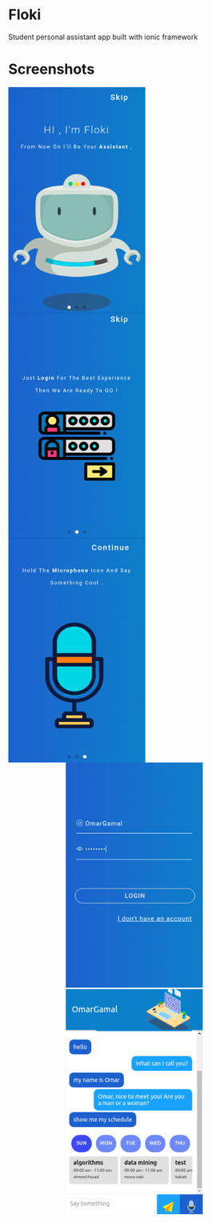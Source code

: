 # Floki
Student personal assistant app built with ionic framework

# Screenshots

<img src="https://github.com/50bit/Floki/blob/master/Screenshots/Screenshot%20from%202019-09-27%2022-55-19.png" width="274" height="450" align="left">
<img src="https://github.com/50bit/Floki/blob/master/Screenshots/Screenshot%20from%202019-09-27%2022-55-33.png" width="274" height="450" align="left">
<img src="https://github.com/50bit/Floki/blob/master/Screenshots/Screenshot%20from%202019-09-27%2022-55-46.png" width="274" height="450" align="left">
&nbsp;
<p align="center">
<img src="https://github.com/50bit/Floki/blob/master/Screenshots/Screenshot%20from%202019-09-27%2022-57-17.png" width="274" height="450">
<img src="https://github.com/50bit/Floki/blob/master/Screenshots/Screenshot%20from%202019-09-27%2022-56-21.png" width="274" height="450">
</p>
